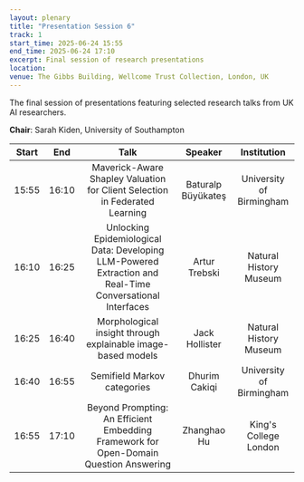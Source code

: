 ```yaml
---
layout: plenary
title: "Presentation Session 6"
track: 1
start_time: 2025-06-24 15:55
end_time: 2025-06-24 17:10
excerpt: Final session of research presentations
location:
venue: The Gibbs Building, Wellcome Trust Collection, London, UK
---
```


The final session of presentations featuring selected research talks from UK AI researchers.

**Chair**: Sarah Kiden, University of Southampton

| Start   | End    | Talk                                                                                                                        | Speaker                |  Institution              |
|  :----: | :----: |   :----:                                                                                                                    |   :----:               |   :----:                  | 
| 15:55   | 16:10  | Maverick-Aware Shapley Valuation for Client Selection in Federated Learning                                                  | Baturalp Büyükateş     | University of Birmingham  |
| 16:10   | 16:25  | Unlocking Epidemiological Data: Developing LLM-Powered Extraction and Real-Time Conversational Interfaces                    | Artur Trebski          | Natural History Museum    |
| 16:25   | 16:40  | Morphological insight through explainable image-based models                                                                 | Jack Hollister         | Natural History Museum    |
| 16:40   | 16:55  | Semifield Markov categories                                                                                                | Dhurim Cakiqi          | University of Birmingham  |
| 16:55   | 17:10  | Beyond Prompting: An Efficient Embedding Framework for Open-Domain Question Answering                                        | Zhanghao Hu            | King's College London     | 
